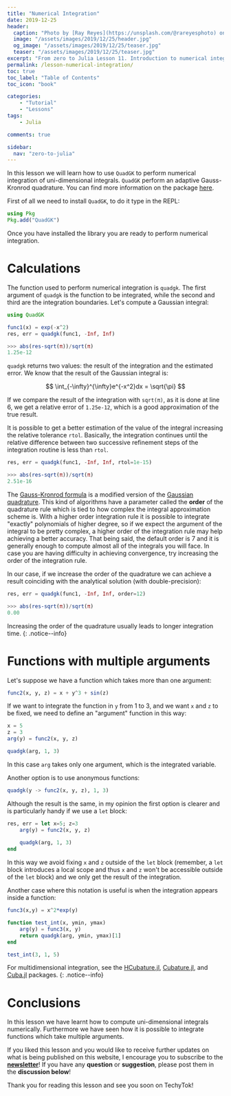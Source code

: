 ```yaml
---
title: "Numerical Integration"
date: 2019-12-25
header:
  caption: "Photo by [Ray Reyes](https://unsplash.com/@rareyesphoto) on [Unsplash](https://unsplash.com/)"
  image: "/assets/images/2019/12/25/header.jpg"
  og_image: "/assets/images/2019/12/25/teaser.jpg"
  teaser: "/assets/images/2019/12/25/teaser.jpg"
excerpt: "From zero to Julia Lesson 11. Introduction to numerical integration"
permalink: /lesson-numerical-integration/
toc: true
toc_label: "Table of Contents"
toc_icon: "book"

categories:
    - "Tutorial"
    - "Lessons"
tags:
    - Julia

comments: true

sidebar:
  nav: "zero-to-julia"
---
```

In this lesson we will learn how to use `QuadGK` to perform numerical integration of uni-dimensional integrals.  `QuadGK` perform an adaptive Gauss-Kronrod quadrature. You can find more information on the package [here](https://github.com/JuliaMath/QuadGK.jl).

First of all we need to install `QuadGK`, to do it type in the REPL:

```julia
using Pkg
Pkg.add("QuadGK")
```

Once you have installed the library you are ready to perform numerical integration. 

# Calculations

The function used to perform numerical integration is `quadgk`. The first argument of `quadgk` is the function to be integrated, while the second and third are the integration boundaries. Let's compute a Gaussian integral:

```julia
using QuadGK

func1(x) = exp(-x^2)
res, err = quadgk(func1, -Inf, Inf)

>>> abs(res-sqrt(π))/sqrt(π)
1.25e-12
```

`quadgk` returns two values: the result of the integration and the estimated error. We know that the result of the Gaussian integral is:

$$ \int_{-\infty}^{\infty}e^{-x^2}dx = \sqrt{\pi}  $$

If we compare the result of the integration with `sqrt(π)`, as it is done at line 6, we get a relative error of `1.25e-12`, which is a good approximation of the true result. 

It is possible to get a better estimation of the value of the integral increasing the relative tolerance `rtol`. Basically, the integration continues until the relative difference between two successive refinement steps of the integration routine is less than `rtol`. 

```julia
res, err = quadgk(func1, -Inf, Inf, rtol=1e-15)

>>> abs(res-sqrt(π))/sqrt(π)
2.51e-16
```

The [Gauss-Kronrod formula]([https://en.wikipedia.org/wiki/Gauss%E2%80%93Kronrod_quadrature_formula](https://en.wikipedia.org/wiki/Gauss–Kronrod_quadrature_formula)) is a modified version of the [Gaussian quadrature](https://en.wikipedia.org/wiki/Gaussian_quadrature). This kind of algorithms have a parameter called the **order** of the quadrature rule which is tied to how complex the integral approximation scheme is. With a higher order integration rule it is possible to integrate "exactly" polynomials of higher degree, so if we expect the argument of the integral to be pretty complex, a higher order of the integration rule may help achieving a better accuracy. That being said, the default order is 7 and it is generally enough to compute almost all of the integrals you will face. In case you are having difficulty in achieving convergence, try increasing the order of the integration rule. 

In our case, if we increase the order of the quadrature we can achieve a result coinciding with the analytical solution (with double-precision):

```julia
res, err = quadgk(func1, -Inf, Inf, order=12)

>>> abs(res-sqrt(π))/sqrt(π)
0.00
```

Increasing the order of the quadrature usually leads to longer integration time.
{: .notice--info}

# Functions with multiple arguments

Let's suppose we have a function which takes more than one argument:

```julia
func2(x, y, z) = x + y^3 + sin(z)
```

If we want to integrate the function in `y` from 1 to 3, and we want `x` and `z` to be fixed, we need to define an "argument" function in this way:

```julia
x = 5
z = 3
arg(y) = func2(x, y, z)

quadgk(arg, 1, 3)
```

In this case `arg` takes only one argument, which is the integrated variable.

Another option is to use anonymous functions:

```julia
quadgk(y -> func2(x, y, z), 1, 3)
```

Although the result is the same, in my opinion the first option is clearer and is particularly handy if we use a `let` block:

```julia
res, err = let x=5; z=3
    arg(y) = func2(x, y, z)
    
    quadgk(arg, 1, 3)
end
```

In this way we avoid fixing `x` and `z` outside of the `let` block (remember, a `let` block introduces a local scope and thus `x` and `z` won't be accessible outside of the `let` block) and we only get the result of the integration.

Another case where this notation is useful is when the integration appears inside a function:

```julia
func3(x,y) = x^2*exp(y)

function test_int(x, ymin, ymax)
    arg(y) = func3(x, y)
    return quadgk(arg, ymin, ymax)[1]
end

test_int(3, 1, 5)
```

For multidimensional integration, see the [HCubature.jl](https://github.com/stevengj/HCubature.jl), [Cubature.jl](https://github.com/stevengj/Cubature.jl), and [Cuba.jl](https://github.com/giordano/Cuba.jl) packages.
{: .notice--info}

# Conclusions

In this lesson we have learnt how to compute uni-dimensional integrals numerically. Furthermore we have seen how it is possible to integrate functions which take multiple arguments.

If you liked this lesson and you would like to receive further updates on what is being published on this website, I encourage you to subscribe to the [**newsletter**]( https://techytok.com/newsletter/ )! If you have any **question** or **suggestion**, please post them in the **discussion below**!

Thank you for reading this lesson and see you soon on TechyTok!
